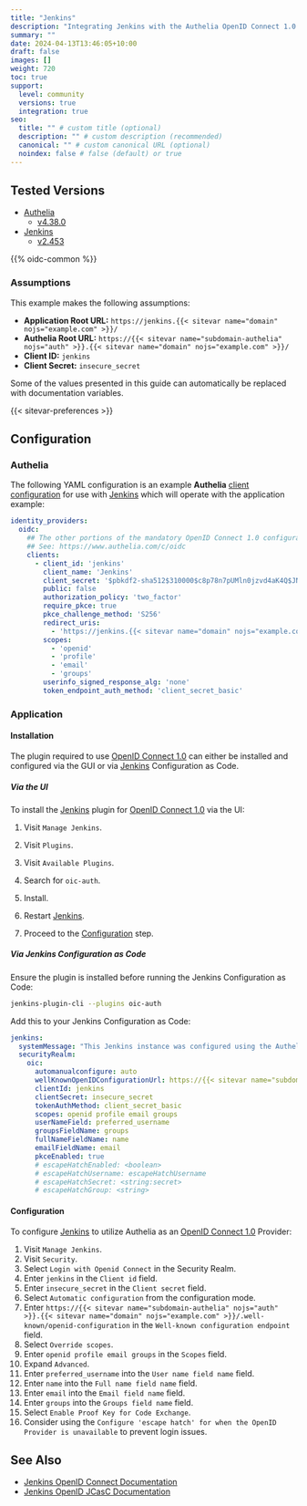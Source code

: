 ```yaml
---
title: "Jenkins"
description: "Integrating Jenkins with the Authelia OpenID Connect 1.0 Provider."
summary: ""
date: 2024-04-13T13:46:05+10:00
draft: false
images: []
weight: 720
toc: true
support:
  level: community
  versions: true
  integration: true
seo:
  title: "" # custom title (optional)
  description: "" # custom description (recommended)
  canonical: "" # custom canonical URL (optional)
  noindex: false # false (default) or true
---
```


## Tested Versions

* [Authelia]
  * [v4.38.0](https://github.com/authelia/authelia/releases/tag/v4.38.0)
* [Jenkins]
  * [v2.453](https://www.jenkins.io/changelog/2.453/)

{{% oidc-common %}}

### Assumptions

This example makes the following assumptions:

* __Application Root URL:__ `https://jenkins.{{< sitevar name="domain" nojs="example.com" >}}/`
* __Authelia Root URL:__ `https://{{< sitevar name="subdomain-authelia" nojs="auth" >}}.{{< sitevar name="domain" nojs="example.com" >}}/`
* __Client ID:__ `jenkins`
* __Client Secret:__ `insecure_secret`

Some of the values presented in this guide can automatically be replaced with documentation variables.

{{< sitevar-preferences >}}

## Configuration

### Authelia

The following YAML configuration is an example __Authelia__ [client configuration] for use with [Jenkins] which will
operate with the application example:

```yaml {title="configuration.yml"}
identity_providers:
  oidc:
    ## The other portions of the mandatory OpenID Connect 1.0 configuration go here.
    ## See: https://www.authelia.com/c/oidc
    clients:
      - client_id: 'jenkins'
        client_name: 'Jenkins'
        client_secret: '$pbkdf2-sha512$310000$c8p78n7pUMln0jzvd4aK4Q$JNRBzwAo0ek5qKn50cFzzvE9RXV88h1wJn5KGiHrD0YKtZaR/nCb2CJPOsKaPK0hjf.9yHxzQGZziziccp6Yng'  # The digest of 'insecure_secret'.
        public: false
        authorization_policy: 'two_factor'
        require_pkce: true
        pkce_challenge_method: 'S256'
        redirect_uris:
          - 'https://jenkins.{{< sitevar name="domain" nojs="example.com" >}}/accounts/authelia/login/callback'
        scopes:
          - 'openid'
          - 'profile'
          - 'email'
          - 'groups'
        userinfo_signed_response_alg: 'none'
        token_endpoint_auth_method: 'client_secret_basic'
```

### Application

#### Installation

The plugin required to use [OpenID Connect 1.0] can either be installed and configured via the GUI or via [Jenkins]
Configuration as Code.

##### Via the UI

To install the [Jenkins] plugin for [OpenID Connect 1.0] via the UI:

1. Visit `Manage Jenkins`.

2. Visit `Plugins`.

3. Visit `Available Plugins`.

4. Search for `oic-auth`.

5. Install.

6. Restart [Jenkins].

7. Proceed to the [Configuration](#configuration-1) step.

##### Via Jenkins Configuration as Code

Ensure the plugin is installed before running the Jenkins Configuration as Code:

```bash
jenkins-plugin-cli --plugins oic-auth
```

Add this to your Jenkins Configuration as Code:

```yaml
jenkins:
  systemMessage: "This Jenkins instance was configured using the Authelia example Configuration as Code, thanks Authelia!"
  securityRealm:
    oic:
      automanualconfigure: auto
      wellKnownOpenIDConfigurationUrl: https://{{< sitevar name="subdomain-authelia" nojs="auth" >}}.{{< sitevar name="domain" nojs="example.com" >}}/.well-known/openid-configuration
      clientId: jenkins
      clientSecret: insecure_secret
      tokenAuthMethod: client_secret_basic
      scopes: openid profile email groups
      userNameField: preferred_username
      groupsFieldName: groups
      fullNameFieldName: name
      emailFieldName: email
      pkceEnabled: true
      # escapeHatchEnabled: <boolean>
      # escapeHatchUsername: escapeHatchUsername
      # escapeHatchSecret: <string:secret>
      # escapeHatchGroup: <string>
```

#### Configuration

To configure [Jenkins] to utilize Authelia as an [OpenID Connect 1.0] Provider:

1. Visit `Manage Jenkins`.
2. Visit `Security`.
3. Select `Login with Openid Connect` in the Security Realm.
4. Enter `jenkins` in the `Client id` field.
5. Enter `insecure_secret` in the `Client secret` field.
6. Select `Automatic configuration` from the configuration mode.
7. Enter `https://{{< sitevar name="subdomain-authelia" nojs="auth" >}}.{{< sitevar name="domain" nojs="example.com" >}}/.well-known/openid-configuration` in the `Well-known configuration endpoint` field.
8. Select `Override scopes`.
9. Enter `openid profile email groups` in the `Scopes` field.
10. Expand `Advanced`.
11. Enter `preferred_username` into the `User name field name` field.
12. Enter `name` into the `Full name field name` field.
13. Enter `email` into the `Email field name` field.
14. Enter `groups` into the `Groups field name` field.
15. Select `Enable Proof Key for Code Exchange`.
16. Consider using the `Configure 'escape hatch' for when the OpenID Provider is unavailable` to prevent login issues.

## See Also

- [Jenkins OpenID Connect Documentation](https://plugins.jenkins.io/oic-auth/)
- [Jenkins OpenID JCasC Documentation](https://github.com/jenkinsci/oic-auth-plugin/blob/master/docs/configuration/README.md)

[Jenkins]: https://www.jenkins.io/
[Authelia]: https://www.authelia.com
[OpenID Connect 1.0]: ../../openid-connect/introduction.md
[client configuration]: ../../../configuration/identity-providers/openid-connect/clients.md
